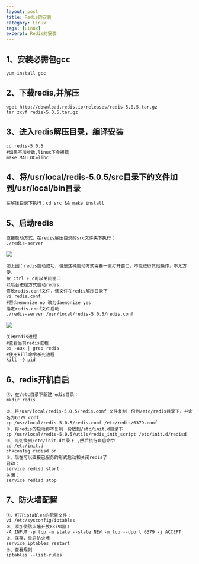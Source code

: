 ```yaml
---
layout: post
title: Redis的安装
category: Linux
tags: [Linux]
excerpt: Redis的安装
---
```


## 1、安装必需包gcc ##


	yum install gcc


## 2、下载redis,并解压 ##

	wget http://download.redis.io/releases/redis-5.0.5.tar.gz
	tar zxvf redis-5.0.5.tar.gz


## 3、进入redis解压目录，编译安装 ##

	cd redis-5.0.5
	#如果不加参数,linux下会报错
	make MALLOC=libc



## 4、将/usr/local/redis-5.0.5/src目录下的文件加到/usr/local/bin目录 ##

	在解压目录下执行：cd src && make install


## 5、启动redis ##

	直接启动方式，在redis解压目录的src文件夹下执行：
	./redis-server
	
![](http://www.nangongyibin.com/assets/images/Linux/41.png)
 
	如上图：redis启动成功，但是这种启动方式需要一直打开窗口，不能进行其他操作，不太方便。
	按 ctrl + c可以关闭窗口
	以后台进程方式启动redis
	修改redis.conf文件，该文件在redis解压目录下
	vi redis.conf
	#将daemonize no 改为daemonize yes
	指定redis.conf文件启动
	./redis-server /usr/local/redis-5.0.5/redis.conf

![](http://www.nangongyibin.com/assets/images/Linux/42.png)

	关闭redis进程
	#查看当前redis进程
	ps -aux | grep redis
	#使用kill命令杀死进程
	kill -9 pid

## 6、redis开机自启 ##

	①、在/etc目录下新建redis目录：
	mkdir redis
	
	②、将/usr/local/redis-5.0.5/redis.conf 文件复制一份到/etc/redis目录下，并命名为6379.conf
	cp /usr/local/redis-5.0.5/redis.conf /etc/redis/6379.conf
	③、将redis的启动脚本复制一份放到/etc/init.d目录下
	cp /usr/local/redis-5.0.5/utils/redis_init_script /etc/init.d/redisd
	④、先切换到/etc/init.d目录下 ,然后执行自启命令
	cd /etc/init.d
	chkconfig redisd on
	⑤、现在可以直接已服务的形式启动和关闭redis了
	启动：
	service redisd start
	关闭：
	service redisd stop
## 7、防火墙配置 ##

	①、打开iptables的配置文件：
	vi /etc/sysconfig/iptables
	②、添加使防火墙开放6379端口
	-A INPUT -p tcp -m state --state NEW -m tcp --dport 6379 -j ACCEPT
	③、保存，重启防火墙
	service iptables restart
	④、查看规则
	iptables --list-rules


